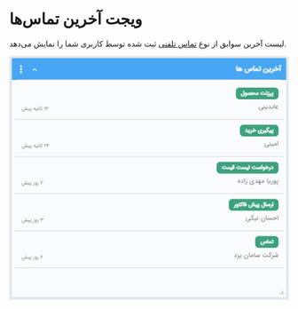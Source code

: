 # ویجت آخرین تماس‌ها 
 
لیست آخرین سوابق از نوع [تماس تلفنی](https://github.com/1stco/PayamGostarDocs/blob/master/help2.5.4/Integrated-bank/Database/Records/New-phone-call/New-phone-call.md) ثبت شده توسط کاربری شما را نمایش می‌دهد.

![](Recentcalls.jpg)

